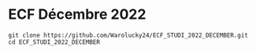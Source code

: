 # ECF Décembre 2022

```
git clone https://github.com/Warolucky24/ECF_STUDI_2022_DECEMBER.git
cd ECF_STUDI_2022_DECEMBER
```
